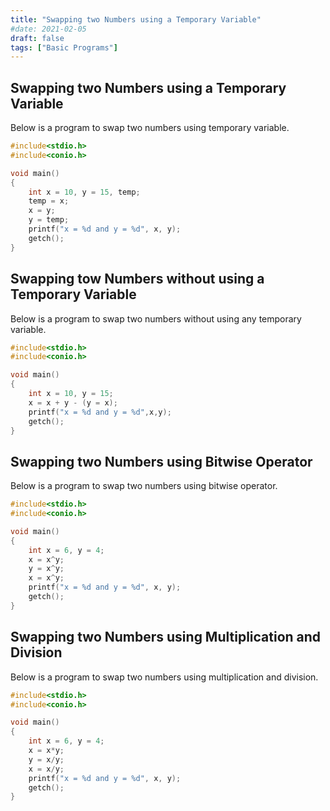 ```yaml
---
title: "Swapping two Numbers using a Temporary Variable"
#date: 2021-02-05
draft: false
tags: ["Basic Programs"]
---
```


## Swapping two Numbers using a Temporary Variable

Below is a program to swap two numbers using temporary variable.

```c
#include<stdio.h>
#include<conio.h>

void main()
{
    int x = 10, y = 15, temp;
    temp = x;
    x = y;
    y = temp;
    printf("x = %d and y = %d", x, y);
    getch();
}
```

## Swapping tow Numbers without using a Temporary Variable

Below is a program to swap two numbers without using any temporary variable.

```c
#include<stdio.h>
#include<conio.h>

void main()
{
    int x = 10, y = 15;
    x = x + y - (y = x);
    printf("x = %d and y = %d",x,y);
    getch();
}
```

## Swapping two Numbers using Bitwise Operator

Below is a program to swap two numbers using bitwise operator.

```c
#include<stdio.h>
#include<conio.h>

void main()
{
    int x = 6, y = 4;
    x = x^y;
    y = x^y;
    x = x^y;
    printf("x = %d and y = %d", x, y);
    getch();
}
```

## Swapping two Numbers using Multiplication and Division

Below is a program to swap two numbers using multiplication and division.

```c
#include<stdio.h>
#include<conio.h>

void main()
{
    int x = 6, y = 4;
    x = x*y;
    y = x/y;
    x = x/y;
    printf("x = %d and y = %d", x, y);
    getch();
}
```
